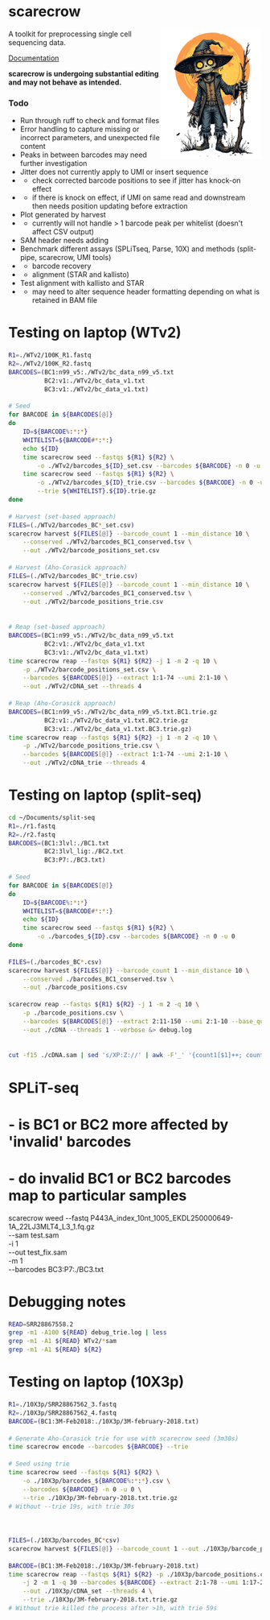 # scarecrow

<img style="float:right;width:200px;" src="./img/scarecrow.png" alt="scarecrow"/>

A toolkit for preprocessing single cell sequencing data.

[Documentation](docs/root.md)

**scarecrow is undergoing substantial editing and may not behave as intended.**

### Todo

* Run through ruff to check and format files
* Error handling to capture missing or incorrect parameters, and unexpected file content
* Peaks in between barcodes may need further investigation
* Jitter does not currently apply to UMI or insert sequence
*   - check corrected barcode positions to see if jitter has knock-on effect
*   - if there is knock on effect, if UMI on same read and downstream then needs position updating before extraction
* Plot generated by harvest 
*   - currently will not handle > 1 barcode peak per whitelist (doesn't affect CSV output)
* SAM header needs adding
* Benchmark different assays (SPLiTseq, Parse, 10X) and methods (split-pipe, scarecrow, UMI tools)
*   - barcode recovery
*   - alignment (STAR and kallisto)
* Test alignment with kallisto and STAR
*    - may need to alter sequence header formatting depending on what is retained in BAM file

# Testing on laptop (WTv2)
```bash
R1=./WTv2/100K_R1.fastq
R2=./WTv2/100K_R2.fastq
BARCODES=(BC1:n99_v5:./WTv2/bc_data_n99_v5.txt
          BC2:v1:./WTv2/bc_data_v1.txt
          BC3:v1:./WTv2/bc_data_v1.txt)

# Seed
for BARCODE in ${BARCODES[@]}
do
    ID=${BARCODE%:*:*}
    WHITELIST=${BARCODE#*:*:}
    echo ${ID}
    time scarecrow seed --fastqs ${R1} ${R2} \
        -o ./WTv2/barcodes_${ID}_set.csv --barcodes ${BARCODE} -n 0 -u 0
    time scarecrow seed --fastqs ${R1} ${R2} \
        -o ./WTv2/barcodes_${ID}_trie.csv --barcodes ${BARCODE} -n 0 -u 0 \
        --trie ${WHITELIST}.${ID}.trie.gz
done

# Harvest (set-based approach)
FILES=(./WTv2/barcodes_BC*_set.csv)
scarecrow harvest ${FILES[@]} --barcode_count 1 --min_distance 10 \
    --conserved ./WTv2/barcodes_BC1_conserved.tsv \
    --out ./WTv2/barcode_positions_set.csv

# Harvest (Aho-Corasick approach)
FILES=(./WTv2/barcodes_BC*_trie.csv)
scarecrow harvest ${FILES[@]} --barcode_count 1 --min_distance 10 \
    --conserved ./WTv2/barcodes_BC1_conserved.tsv \
    --out ./WTv2/barcode_positions_trie.csv


# Reap (set-based approach)
BARCODES=(BC1:n99_v5:./WTv2/bc_data_n99_v5.txt
          BC2:v1:./WTv2/bc_data_v1.txt
          BC3:v1:./WTv2/bc_data_v1.txt)
time scarecrow reap --fastqs ${R1} ${R2} -j 1 -m 2 -q 10 \
    -p ./WTv2/barcode_positions_set.csv \
    --barcodes ${BARCODES[@]} --extract 1:1-74 --umi 2:1-10 \
    --out ./WTv2/cDNA_set --threads 4

# Reap (Aho-Corasick approach)
BARCODES=(BC1:n99_v5:./WTv2/bc_data_n99_v5.txt.BC1.trie.gz
          BC2:v1:./WTv2/bc_data_v1.txt.BC2.trie.gz
          BC3:v1:./WTv2/bc_data_v1.txt.BC3.trie.gz)
time scarecrow reap --fastqs ${R1} ${R2} -j 1 -m 2 -q 10 \
    -p ./WTv2/barcode_positions_trie.csv \
    --barcodes ${BARCODES[@]} --extract 1:1-74 --umi 2:1-10 \
    --out ./WTv2/cDNA_trie --threads 4

```




# Testing on laptop (split-seq)
```bash
cd ~/Documents/split-seq
R1=./r1.fastq
R2=./r2.fastq
BARCODES=(BC1:3lvl:./BC1.txt
          BC2:3lvl_lig:./BC2.txt
          BC3:P7:./BC3.txt)

# Seed
for BARCODE in ${BARCODES[@]}
do
    ID=${BARCODE%:*:*}
    WHITELIST=${BARCODE#*:*:}
    echo ${ID}
    time scarecrow seed --fastqs ${R1} ${R2} \
        -o ./barcodes_${ID}.csv --barcodes ${BARCODE} -n 0 -u 0
done

FILES=(./barcodes_BC*.csv)
scarecrow harvest ${FILES[@]} --barcode_count 1 --min_distance 10 \
    --conserved ./barcodes_BC1_conserved.tsv \
    --out ./barcode_positions.csv

scarecrow reap --fastqs ${R1} ${R2} -j 1 -m 2 -q 10 \
    -p ./barcode_positions.csv \
    --barcodes ${BARCODES[@]} --extract 2:11-150 --umi 2:1-10 --base_quality 10 \
    --out ./cDNA --threads 1 --verbose &> debug.log


cut -f15 ./cDNA.sam | sed 's/XP:Z://' | awk -F'_' '{count1[$1]++; count2[$2]++} END {print "Field 1:"; for (i in count1) print i, count1[i]; print "\nField 2:"; for (i in count2) print i, count2[i]}'

```

# SPLiT-seq
# - is BC1 or BC2 more affected by 'invalid' barcodes
# - do invalid BC1 or BC2 barcodes map to particular samples
scarecrow weed --fastq P443A_index_10nt_1005_EKDL250000649-1A_22LJ3MLT4_L3_1.fq.gz \
    --sam test.sam \
    -i 1\
    --out test_fix.sam \
    -m 1 \
    --barcodes BC3:P7:./BC3.txt


# Debugging notes
```bash
READ=SRR28867558.2
grep -m1 -A100 ${READ} debug_trie.log | less
grep -m1 -A1 ${READ} WTv2/*sam
grep -m1 -A1 ${READ} ${R2}
```



# Testing on laptop (10X3p)
```bash
R1=./10X3p/SRR28867562_3.fastq
R2=./10X3p/SRR28867562_4.fastq
BARCODE=(BC1:3M-Feb2018:./10X3p/3M-february-2018.txt)

# Generate Aho-Corasick trie for use with scarecrow seed (3m30s)
time scarecrow encode --barcodes ${BARCODE} --trie

# Seed using trie
time scarecrow seed --fastqs ${R1} ${R2} \
    -o ./10X3p/barcodes_${BARCODE%:*:*}.csv \
    --barcodes ${BARCODE} -n 0 -u 0 \
    --trie ./10X3p/3M-february-2018.txt.trie.gz
# Without --trie 19s, with trie 30s



FILES=(./10X3p/barcodes_BC*csv)
scarecrow harvest ${FILES[@]} --barcode_count 1 --out ./10X3p/barcode_positions.csv

BARCODE=(BC1:3M-Feb2018:./10X3p/3M-february-2018.txt)
time scarecrow reap --fastqs ${R1} ${R2} -p ./10X3p/barcode_positions.csv \
    -j 2 -m 1 -q 30 --barcodes ${BARCODE} --extract 2:1-78 --umi 1:17-28 \
    --out ./10X3p/cDNA_set --threads 4 \
    --trie ./10X3p/3M-february-2018.txt.trie.gz 
# Without trie killed the process after >1h, with trie 59s

```
